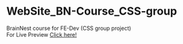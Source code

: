 # WebSite_BN-Course_CSS-group
 
BrainNest course for FE-Dev (CSS group project)  
For Live Preview [Click here!](https://krn-8.github.io/WebSite_BN-Course_CSS-group/)
